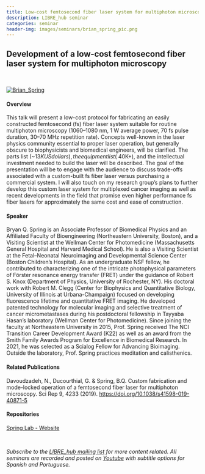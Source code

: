 ```yaml
---
title: Low-cost femtosecond fiber laser system for multiphoton microscopy
description: LIBRE_hub seminar
categories: seminar
header-img: images/seminars/brian_spring_pic.png
---
```


## Development of a low-cost femtosecond fiber laser system for multiphoton microscopy

<br>

[![Brian_Spring](http://img.youtube.com/vi/nflFju-ONlo/0.jpg)](https://youtu.be/nflFju-ONlo)

#### Overview
This talk will present a low-cost protocol for fabricating an easily constructed femtosecond (fs) fiber laser system suitable for routine multiphoton microscopy (1060–1080 nm, 1 W average power, 70 fs pulse duration, 30–70 MHz repetition rate). Concepts well-known in the laser physics community essential to proper laser operation, but generally obscure to biophysicists and biomedical engineers, will be clarified. The parts list (~$13K US dollars), the equipment list (~$40K+), and the intellectual investment needed to build the laser will be described. The goal of the presentation will be to engage with the audience to discuss trade-offs associated with a custom-built fs fiber laser versus purchasing a commercial system. I will also touch on my research group’s plans to further develop this custom laser system for multiplexed cancer imaging as well as recent developments in the field that promise even higher performance fs fiber lasers for approximately the same cost and ease of construction.

#### Speaker
Bryan Q. Spring is an Associate Professor of Biomedical Physics and an Affiliated Faculty of Bioengineering (Northeastern University, Boston), and a Visiting Scientist at the Wellman Center for Photomedicine (Massachusetts General Hospital and Harvard Medical School). He is also a Visiting Scientist at the Fetal–Neonatal Neuroimaging and Developmental Science Center (Boston Children’s Hospital). As an undergraduate NSF fellow, he contributed to characterizing one of the intricate photophysical parameters of Förster resonance energy transfer (FRET) under the guidance of Robert S. Knox (Department of Physics, University of Rochester, NY). His doctoral work with Robert M. Clegg (Center for Biophysics and Quantitative Biology, University of Illinois at Urbana-Champaign) focused on developing fluorescence lifetime and quantitative FRET imaging. He developed patented technology for molecular imaging and selective treatment of cancer micrometastases during his postdoctoral fellowship in Tayyaba Hasan’s laboratory (Wellman Center for Photomedicine). Since joining the faculty at Northeastern University in 2015, Prof. Spring received The NCI Transition Career Development Award (K22) as well as an award from the Smith Family Awards Program for Excellence in Biomedical Research. In 2021, he was selected as a Scialog Fellow for Advancing Bioimaging. Outside the laboratory, Prof. Spring practices meditation and calisthenics.

#### Related Publications
Davoudzadeh, N., Ducourthial, G. & Spring, B.Q. Custom fabrication and mode-locked operation of a femtosecond fiber laser for multiphoton microscopy. Sci Rep 9, 4233 (2019). https://doi.org/10.1038/s41598-019-40871-5 
‌
#### Repositories
[Spring Lab - Website](https://sites.google.com/view/springlabnu/)

<br>

*Subscribe to the [LIBRE_hub mailing list](https://mailchi.mp/2efa11be3d6b/libre_hub) for more content related. All seminars are recorded and posted on [Youtube](https://www.youtube.com/channel/UCKaffupDA8KKrDE0rd668Xw) with subtitle options for Spanish and Portuguese.*
